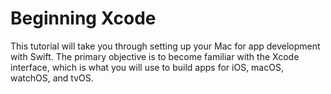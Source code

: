 # Beginning Xcode

This tutorial will take you through setting up your Mac for app development with Swift. The primary objective is to become familiar with the Xcode interface, which is what you will use to build apps for iOS, macOS, watchOS, and tvOS.

